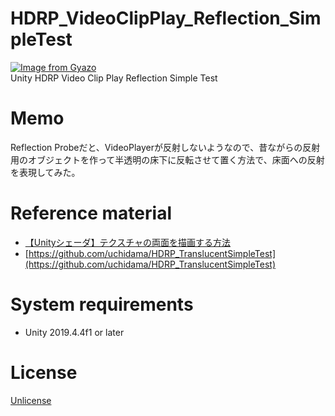 # HDRP_VideoClipPlay_Reflection_SimpleTest
[![Image from Gyazo](https://i.gyazo.com/a5d3bb45623659369f73e4a64854de35.gif)](https://gyazo.com/a5d3bb45623659369f73e4a64854de35)  
Unity HDRP Video Clip Play Reflection Simple Test

# Memo
Reflection Probeだと、VideoPlayerが反射しないようなので、昔ながらの反射用のオブジェクトを作って半透明の床下に反転させて置く方法で、床面への反射を表現してみた。

# Reference material
- [【Unityシェーダ】テクスチャの両面を描画する方法](https://nn-hokuson.hatenablog.com/entry/2017/03/03/202309)  
- [https://github.com/uchidama/HDRP_TranslucentSimpleTest](https://github.com/uchidama/HDRP_TranslucentSimpleTest)

# System requirements
- Unity 2019.4.4f1 or later

# License
[Unlicense](https://unlicense.org/)

